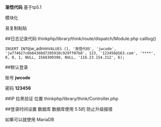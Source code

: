 **渐悟代码** 
基于tp5.1

模块化

易复制粘贴


##日志记录代码
thinkphp/library/think/route/dispatch/Module.php  calllog()


`
INSERT INTO `jw_admin` VALUES (1, '渐悟代码', 'jwcode', 'jw774627c6b64360d7205910c929ff07b8', 123, '123456@163.com', '****', 0, 0, 1, NULL, 1568309398, NULL, '116.23.154.212', 6);
`

##默认登录

账号 **jwcode**

密码 **123456**

##IP 拉黑验证 
位置  thinkphp/library/think/Controller.php

##登录时间设置  数据库
数据库使用 5.5的 防止升级报错

如果可以就使用  MariaDB
